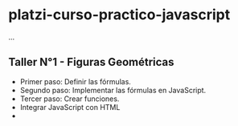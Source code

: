 # platzi-curso-practico-javascript

...

## Taller N°1 - Figuras Geométricas

- Primer paso: Definir las fórmulas.
- Segundo paso: Implementar las fórmulas en JavaScript.
- Tercer paso: Crear funciones.
- Integrar JavaScript con HTML
- 